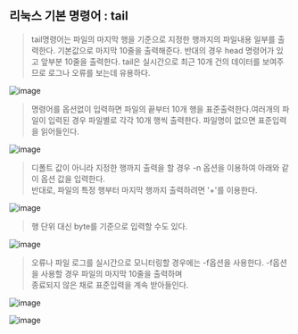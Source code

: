 ## 리눅스 기본 명령어 : tail
> tail명령어는 파일의 마지막 행을 기준으로 지정한 행까지의 파일내용 일부를 출력한다. 기본값으로 마지막 10줄을 출력해준다.
> 반대의 경우 head 명령어가 있고 앞부분 10줄을 출력한다. tail은 실시간으로 최근 10개 건의 데이터를 보여주므로 
> 로그나 오류를 보는데 유용하다.<br>

![image](https://user-images.githubusercontent.com/80379900/120171666-3dc44a80-c23d-11eb-9ba1-6df4cb0e9af6.png)

> 명령어를 옵션없이 입력하면 파일의 끝부터 10개 행을 표준출력한다.여러개의 파일이 입력된 경우 파일별로 각각 10개 행씩 출력한다.
> 파일명이 없으면 표준입력을 읽어들인다.

![image](https://user-images.githubusercontent.com/80379900/120171921-811eb900-c23d-11eb-8d1d-bd2676122272.png)

>디폴트 값이 아니라 지정한 행까지 출력을 할 경우 -n 옵션을 이용하여 아래와 같이 옵션 값을 입력한다.<br>
>반대로, 파일의 특정 행부터 마지막 행까지 출력하려면 '+'를 이용한다.

![image](https://user-images.githubusercontent.com/80379900/120172196-c0e5a080-c23d-11eb-9130-cf2203d6b4dc.png)

>행 단위 대신 byte를 기준으로 입력할 수도 있다.

![image](https://user-images.githubusercontent.com/80379900/120172476-0efaa400-c23e-11eb-8de5-59939e906e87.png)

>오류나 파일 로그를 실시간으로 모니터링할 경우에는 -f옵션을 사용한다. -f옵션을 사용할 경우 파일의 마지막 10줄을 출력하며<br>
>종료되지 않은 채로 표준입력을 계속 받아들인다.

![image](https://user-images.githubusercontent.com/80379900/120172728-4cf7c800-c23e-11eb-8f4c-7bad7486a4e6.png)

![image](https://user-images.githubusercontent.com/80379900/120172822-67ca3c80-c23e-11eb-9d59-b3b11b6a9603.png)
